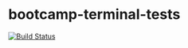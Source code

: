 # bootcamp-terminal-tests
[![Build Status](https://travis-ci.org/Unalo/bootcamp-terminal-tests.svg?branch=master)](https://travis-ci.org/Unalo/bootcamp-terminal-tests)
